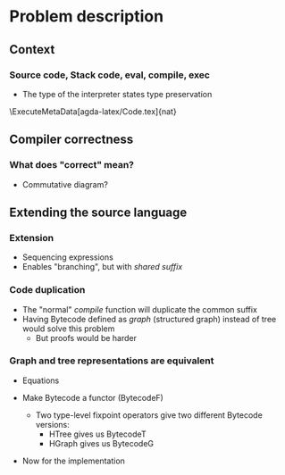 Problem description
===================

Context
-------

### Source code, Stack code, eval, compile, exec

  * The type of the interpreter states type preservation

\ExecuteMetaData[agda-latex/Code.tex]{nat}


Compiler correctness
--------------------

### What does "correct" mean?

  * Commutative diagram?


Extending the source language
-----------------------------

### Extension

  * Sequencing expressions
  * Enables "branching", but with _shared suffix_


### Code duplication

  * The "normal" _compile_ function will duplicate the common suffix
  * Having Bytecode defined as _graph_ (structured graph) instead of tree
    would solve this problem
      + But proofs would be harder


### Graph and tree representations are equivalent

  * Equations
  * Make Bytecode a functor (BytecodeF)
      + Two type-level fixpoint operators give two different Bytecode versions:
          - HTree gives us BytecodeT
          - HGraph gives us BytecodeG

  * Now for the implementation

